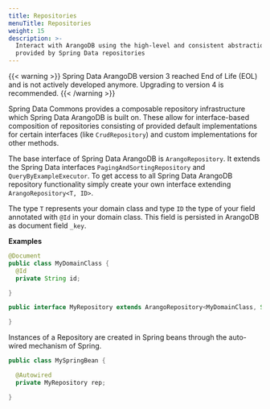 ```yaml
---
title: Repositories
menuTitle: Repositories
weight: 15
description: >-
  Interact with ArangoDB using the high-level and consistent abstraction
  provided by Spring Data repositories
---
```

{{< warning >}}
Spring Data ArangoDB version 3 reached End of Life (EOL) and is not actively
developed anymore. Upgrading to version 4 is recommended.
{{< /warning >}}

Spring Data Commons provides a composable repository infrastructure which
Spring Data ArangoDB is built on. These allow for interface-based composition of
repositories consisting of provided default implementations for certain
interfaces (like `CrudRepository`) and custom implementations for other methods.

The base interface of Spring Data ArangoDB is `ArangoRepository`. It extends the
Spring Data interfaces `PagingAndSortingRepository` and `QueryByExampleExecutor`.
To get access to all Spring Data ArangoDB repository functionality simply create
your own interface extending `ArangoRepository<T, ID>`.

The type `T` represents your domain class and type `ID` the type of your field
annotated with `@Id` in your domain class. This field is persisted in ArangoDB
as document field `_key`.

**Examples**

```java
@Document
public class MyDomainClass {
  @Id
  private String id;

}

public interface MyRepository extends ArangoRepository<MyDomainClass, String> {

}
```

Instances of a Repository are created in Spring beans through the auto-wired mechanism of Spring.

```java
public class MySpringBean {

  @Autowired
  private MyRepository rep;

}
```
